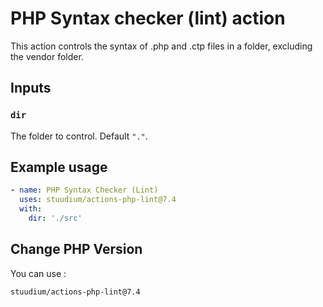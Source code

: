 # PHP Syntax checker (lint) action

This action controls the syntax of .php and .ctp files in a folder, excluding the vendor folder.

## Inputs

### `dir`

The folder to control. Default `"."`.

## Example usage

```yaml
- name: PHP Syntax Checker (Lint)
  uses: stuudium/actions-php-lint@7.4
  with:
    dir: './src'
```

## Change PHP Version

You can use :
```
stuudium/actions-php-lint@7.4
```
